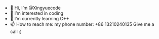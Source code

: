 - 👋 Hi, I’m @Xingyuecode
- 👀 I’m interested in coding
- 🌱 I’m currently learning C++
- 📫 How to reach me: my phone number: +86 13210240135
Give me a call :)
<!---
Xingyuecode/Xingyuecode is a ✨ special ✨ repository because its `README.md` (this file) appears on your GitHub profile.
You can click the Preview link to take a look at your changes.
--->
